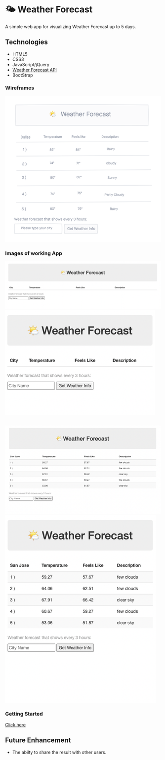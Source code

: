 # 🌤 Weather Forecast

A simple web app for visualizing Weather Forecast up to 5 days.

## Technologies
- HTML5
- CSS3
- JavaScript/jQuery
- [Weather Forecast API](http://openweathermap.org/forecast16)
- BootStrap

### Wireframes
![screenshot](img/weatherApp-wireframe.png)

### Images of working App
![firstScreen](img/firstScreen.png) 
![secondScreen](img/secondScreen.png)
##
![thirdScreen](img/thirdScreen.png)
![fourthScreen](img/fourthScreen.png)


### Getting Started
[Click here](https://avisa-ga.github.io/first-web-app-project/)

## Future Enhancement
- The abilty to share the result with other users.
